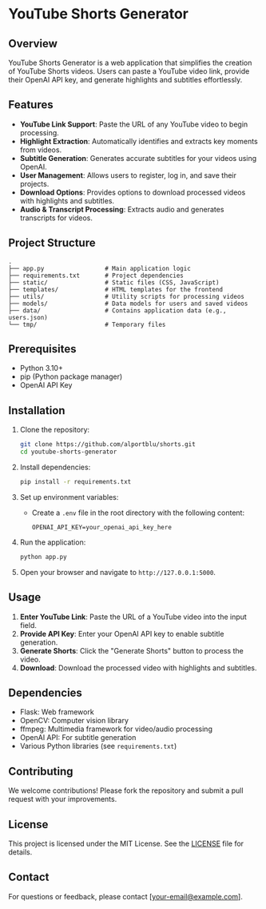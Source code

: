 # YouTube Shorts Generator

## Overview
YouTube Shorts Generator is a web application that simplifies the creation of YouTube Shorts videos. Users can paste a YouTube video link, provide their OpenAI API key, and generate highlights and subtitles effortlessly.

## Features
- **YouTube Link Support**: Paste the URL of any YouTube video to begin processing.
- **Highlight Extraction**: Automatically identifies and extracts key moments from videos.
- **Subtitle Generation**: Generates accurate subtitles for your videos using OpenAI.
- **User Management**: Allows users to register, log in, and save their projects.
- **Download Options**: Provides options to download processed videos with highlights and subtitles.
- **Audio & Transcript Processing**: Extracts audio and generates transcripts for videos.

## Project Structure
```
.
├── app.py                 # Main application logic
├── requirements.txt       # Project dependencies
├── static/                # Static files (CSS, JavaScript)
├── templates/             # HTML templates for the frontend
├── utils/                 # Utility scripts for processing videos
├── models/                # Data models for users and saved videos
├── data/                  # Contains application data (e.g., users.json)
└── tmp/                   # Temporary files
```

## Prerequisites
- Python 3.10+
- pip (Python package manager)
- OpenAI API Key

## Installation
1. Clone the repository:
   ```bash
   git clone https://github.com/alportblu/shorts.git
   cd youtube-shorts-generator
   ```

2. Install dependencies:
   ```bash
   pip install -r requirements.txt
   ```

3. Set up environment variables:
   - Create a `.env` file in the root directory with the following content:
     ```env
     OPENAI_API_KEY=your_openai_api_key_here
     ```

4. Run the application:
   ```bash
   python app.py
   ```

5. Open your browser and navigate to `http://127.0.0.1:5000`.

## Usage
1. **Enter YouTube Link**: Paste the URL of a YouTube video into the input field.
2. **Provide API Key**: Enter your OpenAI API key to enable subtitle generation.
3. **Generate Shorts**: Click the "Generate Shorts" button to process the video.
4. **Download**: Download the processed video with highlights and subtitles.

## Dependencies
- Flask: Web framework
- OpenCV: Computer vision library
- ffmpeg: Multimedia framework for video/audio processing
- OpenAI API: For subtitle generation
- Various Python libraries (see `requirements.txt`)

## Contributing
We welcome contributions! Please fork the repository and submit a pull request with your improvements.

## License
This project is licensed under the MIT License. See the [LICENSE](LICENSE) file for details.

## Contact
For questions or feedback, please contact [your-email@example.com].

